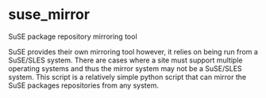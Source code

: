 # suse_mirror

SuSE package repository mirroring tool

SuSE provides their own mirroring tool however, it relies on being run from a
SuSE/SLES system.  There are cases where a site must support multiple
operating systems and thus the mirror system may not be a SuSE/SLES system.
This script is a relatively simple python script that can mirror the SuSE
packages repositories from any system.

